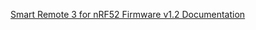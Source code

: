 [Smart Remote 3 for nRF52 Firmware v1.2 Documentation](https://ralexeev.github.io/smart_remote_3_nrf52/)